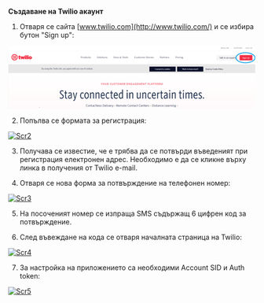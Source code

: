 **Създаване на Twilio акаунт**

1. Отваря се сайта [www.twilio.com](http://www.twilio.com/) и се избира бутон "Sign up":

![alt text](https://github.com/BKunchev/VehicleServiceCenter/blob/master/Scr1.png "Logo Title Text 1")

2. Попълва се формата за регистрация:

<a href="https://imgbb.com/"><img src="https://i.ibb.co/Pz5ZdNz/Scr2.png" alt="Scr2" border="0"></a>

3. Получава се известие, че е трябва да се потвърди въведеният при регистрация електронен адрес. Необходимо е да се кликне върху линка в получения от Twilio e-mail.

4. Отваря се нова форма за потвърждение на телефонен номер:

<a href="https://imgbb.com/"><img src="https://i.ibb.co/fnGqMYV/Scr3.png" alt="Scr3" border="0"></a>

5. На посоченият номер се изпраща SMS съдържащ 6 цифрен код за потвърждение.

6. След въвеждане на кода се отваря началната страница на Twilio:

<a href="https://imgbb.com/"><img src="https://i.ibb.co/JRCcsCw/Scr4.png" alt="Scr4" border="0"></a>

7. За настройка на приложението са необходими Account SID и Auth token:

<a href="https://imgbb.com/"><img src="https://i.ibb.co/2q9jj9Y/Scr5.png" alt="Scr5" border="0"></a>
